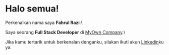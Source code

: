 # Halo semua! 

Perkenalkan nama saya **Fahrul Razi**.\

Saya seorang **Full Stack Developer** di [MyOwn Company](https://myown.co/).\

Jika kamu tertarik untuk berkenalan denganku, silakan ikuti akun [Linkedin](https://www.linkedin.com/in/fahrul-razi-a27111196/)ku ya.


